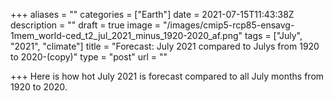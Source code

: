 +++
aliases = ""
categories = ["Earth"]
date = 2021-07-15T11:43:38Z
description = ""
draft = true
image = "/images/cmip5-rcp85-ensavg-1mem_world-ced_t2_jul_2021_minus_1920-2020_af.png"
tags = ["July", "2021", "climate"]
title = "Forecast: July 2021 compared to Julys from 1920 to 2020-(copy)"
type = "post"
url = ""

+++
Here is how hot July 2021 is forecast compared to all July months from 1920 to 2020.